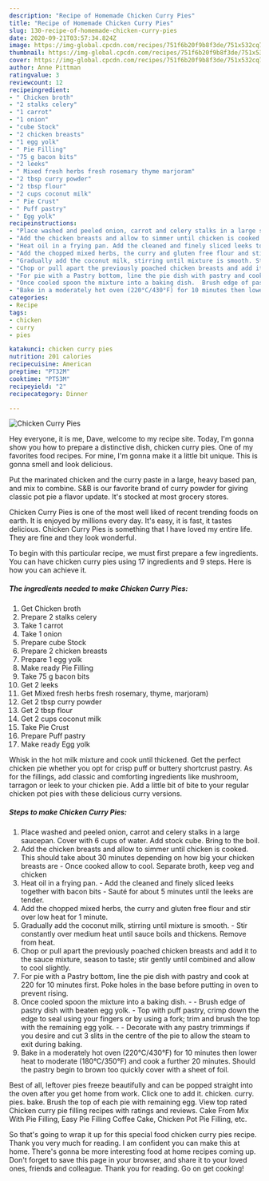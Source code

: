 ```yaml
---
description: "Recipe of Homemade Chicken Curry Pies"
title: "Recipe of Homemade Chicken Curry Pies"
slug: 130-recipe-of-homemade-chicken-curry-pies
date: 2020-09-21T03:57:34.824Z
image: https://img-global.cpcdn.com/recipes/751f6b20f9b8f3de/751x532cq70/chicken-curry-pies-recipe-main-photo.jpg
thumbnail: https://img-global.cpcdn.com/recipes/751f6b20f9b8f3de/751x532cq70/chicken-curry-pies-recipe-main-photo.jpg
cover: https://img-global.cpcdn.com/recipes/751f6b20f9b8f3de/751x532cq70/chicken-curry-pies-recipe-main-photo.jpg
author: Anne Pittman
ratingvalue: 3
reviewcount: 12
recipeingredient:
- " Chicken broth"
- "2 stalks celery"
- "1 carrot"
- "1 onion"
- "cube Stock"
- "2 chicken breasts"
- "1 egg yolk"
- " Pie Filling"
- "75 g bacon bits"
- "2 leeks"
- " Mixed fresh herbs fresh rosemary thyme marjoram"
- "2 tbsp curry powder"
- "2 tbsp flour"
- "2 cups coconut milk"
- " Pie Crust"
- " Puff pastry"
- " Egg yolk"
recipeinstructions:
- "Place washed and peeled onion, carrot and celery stalks in a large saucepan. Cover with 6 cups of water. Add stock cube. Bring to the boil."
- "Add the chicken breasts and allow to simmer until chicken is cooked. This should take about 30 minutes depending on how big your chicken breasts are Once cooked allow to cool. Separate broth, keep veg and chicken"
- "Heat oil in a frying pan. Add the cleaned and finely sliced leeks together with bacon bits Sauté for about 5 minutes until the leeks are tender."
- "Add the chopped mixed herbs, the curry and gluten free flour and stir over low heat for 1 minute."
- "Gradually add the coconut milk, stirring until mixture is smooth. Stir constantly over medium heat until sauce boils and thickens. Remove from heat."
- "Chop or pull apart the previously poached chicken breasts and add it to the sauce mixture, season to taste; stir gently until combined and allow to cool slightly."
- "For pie with a Pastry bottom, line the pie dish with pastry and cook at 220 for 10 minutes first. Poke holes in the base before putting in oven to prevent rising."
- "Once cooled spoon the mixture into a baking dish.  Brush edge of pastry dish with beaten egg yolk. Top with puff pastry, crimp down the edge to seal using your fingers or by using a fork; trim and brush the top with the remaining egg yolk.  Decorate with any pastry trimmings if you desire and cut 3 slits in the centre of the pie to allow the steam to exit during baking."
- "Bake in a moderately hot oven (220°C/430°F) for 10 minutes then lower heat to moderate (180°C/350°F) and cook a further 20 minutes. Should the pastry begin to brown too quickly cover with a sheet of foil."
categories:
- Recipe
tags:
- chicken
- curry
- pies

katakunci: chicken curry pies 
nutrition: 201 calories
recipecuisine: American
preptime: "PT32M"
cooktime: "PT53M"
recipeyield: "2"
recipecategory: Dinner

---
```



![Chicken Curry Pies](https://img-global.cpcdn.com/recipes/751f6b20f9b8f3de/751x532cq70/chicken-curry-pies-recipe-main-photo.jpg)

Hey everyone, it is me, Dave, welcome to my recipe site. Today, I'm gonna show you how to prepare a distinctive dish, chicken curry pies. One of my favorites food recipes. For mine, I'm gonna make it a little bit unique. This is gonna smell and look delicious.

Put the marinated chicken and the curry paste in a large, heavy based pan, and mix to combine. S&amp;B is our favorite brand of curry powder for giving classic pot pie a flavor update. It&#39;s stocked at most grocery stores.

Chicken Curry Pies is one of the most well liked of recent trending foods on earth. It is enjoyed by millions every day. It's easy, it is fast, it tastes delicious. Chicken Curry Pies is something that I have loved my entire life. They are fine and they look wonderful.


To begin with this particular recipe, we must first prepare a few ingredients. You can have chicken curry pies using 17 ingredients and 9 steps. Here is how you can achieve it.

<!--inarticleads1-->

##### The ingredients needed to make Chicken Curry Pies:

1. Get  Chicken broth
1. Prepare 2 stalks celery
1. Take 1 carrot
1. Take 1 onion
1. Prepare cube Stock
1. Prepare 2 chicken breasts
1. Prepare 1 egg yolk
1. Make ready  Pie Filling
1. Take 75 g bacon bits
1. Get 2 leeks
1. Get  Mixed fresh herbs fresh rosemary, thyme, marjoram)
1. Get 2 tbsp curry powder
1. Get 2 tbsp flour
1. Get 2 cups coconut milk
1. Take  Pie Crust
1. Prepare  Puff pastry
1. Make ready  Egg yolk


Whisk in the hot milk mixture and cook until thickened. Get the perfect chicken pie whether you opt for crisp puff or buttery shortcrust pastry. As for the fillings, add classic and comforting ingredients like mushroom, tarragon or leek to your chicken pie. Add a little bit of bite to your regular chicken pot pies with these delicious curry versions. 

<!--inarticleads2-->

##### Steps to make Chicken Curry Pies:

1. Place washed and peeled onion, carrot and celery stalks in a large saucepan. Cover with 6 cups of water. Add stock cube. Bring to the boil.
1. Add the chicken breasts and allow to simmer until chicken is cooked. This should take about 30 minutes depending on how big your chicken breasts are - Once cooked allow to cool. Separate broth, keep veg and chicken
1. Heat oil in a frying pan. - Add the cleaned and finely sliced leeks together with bacon bits - Sauté for about 5 minutes until the leeks are tender.
1. Add the chopped mixed herbs, the curry and gluten free flour and stir over low heat for 1 minute.
1. Gradually add the coconut milk, stirring until mixture is smooth. - Stir constantly over medium heat until sauce boils and thickens. Remove from heat.
1. Chop or pull apart the previously poached chicken breasts and add it to the sauce mixture, season to taste; stir gently until combined and allow to cool slightly.
1. For pie with a Pastry bottom, line the pie dish with pastry and cook at 220 for 10 minutes first. Poke holes in the base before putting in oven to prevent rising.
1. Once cooled spoon the mixture into a baking dish. -  - Brush edge of pastry dish with beaten egg yolk. - Top with puff pastry, crimp down the edge to seal using your fingers or by using a fork; trim and brush the top with the remaining egg yolk. -  - Decorate with any pastry trimmings if you desire and cut 3 slits in the centre of the pie to allow the steam to exit during baking.
1. Bake in a moderately hot oven (220°C/430°F) for 10 minutes then lower heat to moderate (180°C/350°F) and cook a further 20 minutes. Should the pastry begin to brown too quickly cover with a sheet of foil.


Best of all, leftover pies freeze beautifully and can be popped straight into the oven after you get home from work. Click one to add it. chicken. curry. pies. bake. Brush the top of each pie with remaining egg. View top rated Chicken curry pie filling recipes with ratings and reviews. Cake From Mix With Pie Filling, Easy Pie Filling Coffee Cake, Chicken Pot Pie Filling, etc. 

So that's going to wrap it up for this special food chicken curry pies recipe. Thank you very much for reading. I am confident you can make this at home. There's gonna be more interesting food at home recipes coming up. Don't forget to save this page in your browser, and share it to your loved ones, friends and colleague. Thank you for reading. Go on get cooking!

